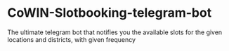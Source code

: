 # CoWIN-Slotbooking-telegram-bot
The ultimate telegram bot that notifies you the available slots for the given locations and districts, with given frequency
